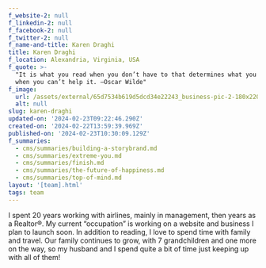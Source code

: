 ```yaml
---
f_website-2: null
f_linkedin-2: null
f_facebook-2: null
f_twitter-2: null
f_name-and-title: Karen Draghi
title: Karen Draghi
f_location: Alexandria, Virginia, USA
f_quote: >-
  "It is what you read when you don’t have to that determines what you will be
  when you can’t help it. —Oscar Wilde"
f_image:
  url: /assets/external/65d7534b619d5dcd34e22243_business-pic-2-180x220.jpeg
  alt: null
slug: karen-draghi
updated-on: '2024-02-23T09:22:46.290Z'
created-on: '2024-02-22T13:59:39.969Z'
published-on: '2024-02-23T10:30:09.129Z'
f_summaries:
  - cms/summaries/building-a-storybrand.md
  - cms/summaries/extreme-you.md
  - cms/summaries/finish.md
  - cms/summaries/the-future-of-happiness.md
  - cms/summaries/top-of-mind.md
layout: '[team].html'
tags: team
---
```


I spent 20 years working with airlines, mainly in management, then years as a Realtor®. My current “occupation” is working on a website and business I plan to launch soon. In addition to reading, I love to spend time with family and travel. Our family continues to grow, with 7 grandchildren and one more on the way, so my husband and I spend quite a bit of time just keeping up with all of them!
